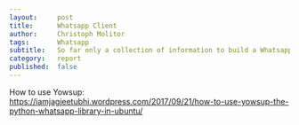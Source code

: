 ```yaml
---
layout:     post
title:      Whatsapp Client
author:     Christoph Molitor
tags: 		Whatsapp
subtitle:  	So far only a collection of information to build a Whatsapp client.
category:  	report
published:	false
---
```

<!-- Start Writing Below in Markdown -->

How to use Yowsup:
https://iamjagjeetubhi.wordpress.com/2017/09/21/how-to-use-yowsup-the-python-whatsapp-library-in-ubuntu/